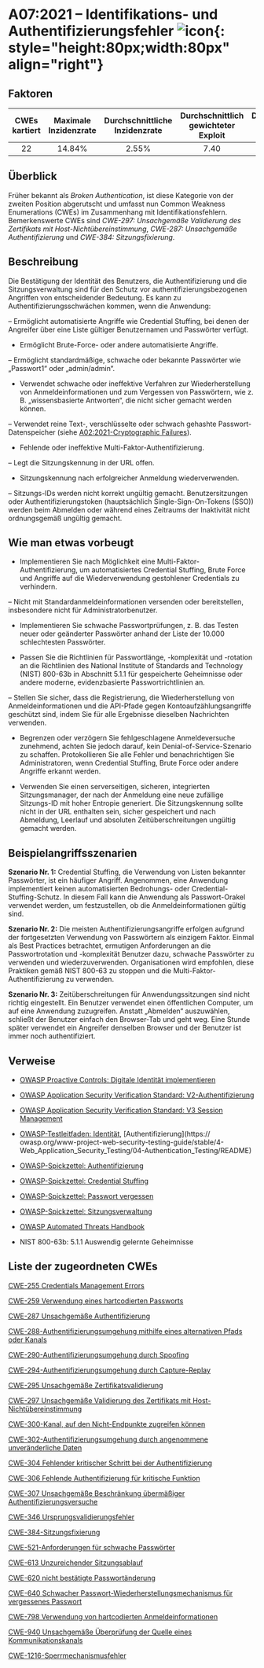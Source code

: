 # A07:2021 – Identifikations- und Authentifizierungsfehler ![icon](assets/TOP_10_Icons_Final_Identification_and_Authentication_Failures.png){: style="height:80px;width:80px" align="right"}

## Faktoren

| CWEs kartiert | Maximale Inzidenzrate | Durchschnittliche Inzidenzrate | Durchschnittlich gewichteter Exploit | Durchschnittliche gewichtete Auswirkung | Maximale Abdeckung | Durchschnittliche Abdeckung | Gesamtzahl der Vorkommen | CVEs insgesamt |
|:-------------:|:--------------------:|:--------------------:|:--------------:|:--------------:|:----------------------:|:---------------------:|:-------------------:|:------------:|
| 22          | 14.84%             | 2.55%              | 7.40                 | 6.50                | 79.51%       | 45.72%       | 132,195           | 3,897      |

## Überblick

Früher bekannt als *Broken Authentication*, ist diese Kategorie von der zweiten Position abgerutscht und umfasst nun Common Weakness Enumerations (CWEs) im Zusammenhang mit Identifikationsfehlern. Bemerkenswerte CWEs sind *CWE-297: Unsachgemäße Validierung des Zertifikats mit Host-Nichtübereinstimmung*, *CWE-287: Unsachgemäße Authentifizierung* und *CWE-384: Sitzungsfixierung*.

## Beschreibung

Die Bestätigung der Identität des Benutzers, die Authentifizierung und die Sitzungsverwaltung sind für den Schutz vor authentifizierungsbezogenen Angriffen von entscheidender Bedeutung. Es kann zu Authentifizierungsschwächen kommen, wenn die Anwendung:

– Ermöglicht automatisierte Angriffe wie Credential Stuffing, bei denen der Angreifer über eine Liste gültiger Benutzernamen und Passwörter verfügt.

- Ermöglicht Brute-Force- oder andere automatisierte Angriffe.

– Ermöglicht standardmäßige, schwache oder bekannte Passwörter wie „Passwort1“ oder „admin/admin“.

- Verwendet schwache oder ineffektive Verfahren zur Wiederherstellung von Anmeldeinformationen und zum Vergessen von Passwörtern, wie z. B. „wissensbasierte Antworten“, die nicht sicher gemacht werden können.

– Verwendet reine Text-, verschlüsselte oder schwach gehashte Passwort-Datenspeicher (siehe [A02:2021-Cryptographic Failures](A02_2021-Cryptographic_Failures.md)).

- Fehlende oder ineffektive Multi-Faktor-Authentifizierung.

– Legt die Sitzungskennung in der URL offen.

- Sitzungskennung nach erfolgreicher Anmeldung wiederverwenden.

– Sitzungs-IDs werden nicht korrekt ungültig gemacht. Benutzersitzungen oder Authentifizierungstoken (hauptsächlich Single-Sign-On-Tokens (SSO)) werden beim Abmelden oder während eines Zeitraums der Inaktivität nicht ordnungsgemäß ungültig gemacht.

## Wie man etwas vorbeugt

- Implementieren Sie nach Möglichkeit eine Multi-Faktor-Authentifizierung, um automatisiertes Credential Stuffing, Brute Force und Angriffe auf die Wiederverwendung gestohlener Credentials zu verhindern.

– Nicht mit Standardanmeldeinformationen versenden oder bereitstellen, insbesondere nicht für Administratorbenutzer.

- Implementieren Sie schwache Passwortprüfungen, z. B. das Testen neuer oder geänderter Passwörter anhand der Liste der 10.000 schlechtesten Passwörter.

- Passen Sie die Richtlinien für Passwortlänge, -komplexität und -rotation an die Richtlinien des National Institute of Standards and Technology (NIST) 800-63b in Abschnitt 5.1.1 für gespeicherte Geheimnisse oder andere moderne, evidenzbasierte Passwortrichtlinien an.

– Stellen Sie sicher, dass die Registrierung, die Wiederherstellung von Anmeldeinformationen und die API-Pfade gegen Kontoaufzählungsangriffe geschützt sind, indem Sie für alle Ergebnisse dieselben Nachrichten verwenden.

- Begrenzen oder verzögern Sie fehlgeschlagene Anmeldeversuche zunehmend, achten Sie jedoch darauf, kein Denial-of-Service-Szenario zu schaffen. Protokollieren Sie alle Fehler und benachrichtigen Sie Administratoren, wenn Credential Stuffing, Brute Force oder andere Angriffe erkannt werden.

- Verwenden Sie einen serverseitigen, sicheren, integrierten Sitzungsmanager, der nach der Anmeldung eine neue zufällige Sitzungs-ID mit hoher Entropie generiert. Die Sitzungskennung sollte nicht in der URL enthalten sein, sicher gespeichert und nach Abmeldung, Leerlauf und absoluten Zeitüberschreitungen ungültig gemacht werden.

## Beispielangriffsszenarien

**Szenario Nr. 1:** Credential Stuffing, die Verwendung von Listen bekannter Passwörter, ist ein häufiger Angriff. Angenommen, eine Anwendung implementiert keinen automatisierten Bedrohungs- oder Credential-Stuffing-Schutz. In diesem Fall kann die Anwendung als Passwort-Orakel verwendet werden, um festzustellen, ob die Anmeldeinformationen gültig sind.

**Szenario Nr. 2:** Die meisten Authentifizierungsangriffe erfolgen aufgrund der fortgesetzten Verwendung von Passwörtern als einzigem Faktor. Einmal als Best Practices betrachtet, ermutigen Anforderungen an die Passwortrotation und -komplexität Benutzer dazu, schwache Passwörter zu verwenden und wiederzuverwenden. Organisationen wird empfohlen, diese Praktiken gemäß NIST 800-63 zu stoppen und die Multi-Faktor-Authentifizierung zu verwenden.

**Szenario Nr. 3:** Zeitüberschreitungen für Anwendungssitzungen sind nicht richtig eingestellt. Ein Benutzer verwendet einen öffentlichen Computer, um auf eine Anwendung zuzugreifen. Anstatt „Abmelden“ auszuwählen, schließt der Benutzer einfach den Browser-Tab und geht weg. Eine Stunde später verwendet ein Angreifer denselben Browser und der Benutzer ist immer noch authentifiziert.

## Verweise

- [OWASP Proactive Controls: Digitale Identität implementieren](https://owasp.org/www-project-proactive-controls/v3/en/c6-digital-identity)

- [OWASP Application Security Verification Standard: V2-Authentifizierung](https://owasp.org/www-project-application-security-verification-standard)

- [OWASP Application Security Verification Standard: V3 Session Management](https://owasp.org/www-project-application-security-verification-standard)

- [OWASP-Testleitfaden: Identität](https://owasp.org/www-project-web-security-testing-guide/stable/4-Web_Application_Security_Testing/03-Identity_Management_Testing/README), [Authentifizierung](https:// owasp.org/www-project-web-security-testing-guide/stable/4-Web_Application_Security_Testing/04-Authentication_Testing/README)

- [OWASP-Spickzettel: Authentifizierung](https://cheatsheetseries.owasp.org/cheatsheets/Authentication_Cheat_Sheet.html)

- [OWASP-Spickzettel: Credential Stuffing](https://cheatsheetseries.owasp.org/cheatsheets/Credential_Stuffing_Prevention_Cheat_Sheet.html)

- [OWASP-Spickzettel: Passwort vergessen](https://cheatsheetseries.owasp.org/cheatsheets/Forgot_Password_Cheat_Sheet.html)

- [OWASP-Spickzettel: Sitzungsverwaltung](https://cheatsheetseries.owasp.org/cheatsheets/Session_Management_Cheat_Sheet.html)

- [OWASP Automated Threats Handbook](https://owasp.org/www-project-automated-threats-to-web-applications/)

- NIST 800-63b: 5.1.1 Auswendig gelernte Geheimnisse

## Liste der zugeordneten CWEs

[CWE-255 Credentials Management Errors](https://cwe.mitre.org/data/definitions/255.html)

[CWE-259 Verwendung eines hartcodierten Passworts](https://cwe.mitre.org/data/definitions/259.html)

[CWE-287 Unsachgemäße Authentifizierung](https://cwe.mitre.org/data/definitions/287.html)

[CWE-288-Authentifizierungsumgehung mithilfe eines alternativen Pfads oder Kanals](https://cwe.mitre.org/data/definitions/288.html)

[CWE-290-Authentifizierungsumgehung durch Spoofing](https://cwe.mitre.org/data/definitions/290.html)

[CWE-294-Authentifizierungsumgehung durch Capture-Replay](https://cwe.mitre.org/data/definitions/294.html)

[CWE-295 Unsachgemäße Zertifikatsvalidierung](https://cwe.mitre.org/data/definitions/295.html)

[CWE-297 Unsachgemäße Validierung des Zertifikats mit Host-Nichtübereinstimmung](https://cwe.mitre.org/data/definitions/297.html)

[CWE-300-Kanal, auf den Nicht-Endpunkte zugreifen können](https://cwe.mitre.org/data/definitions/300.html)

[CWE-302-Authentifizierungsumgehung durch angenommene unveränderliche Daten](https://cwe.mitre.org/data/definitions/302.html)

[CWE-304 Fehlender kritischer Schritt bei der Authentifizierung](https://cwe.mitre.org/data/definitions/304.html)

[CWE-306 Fehlende Authentifizierung für kritische Funktion](https://cwe.mitre.org/data/definitions/306.html)

[CWE-307 Unsachgemäße Beschränkung übermäßiger Authentifizierungsversuche](https://cwe.mitre.org/data/definitions/307.html)

[CWE-346 Ursprungsvalidierungsfehler](https://cwe.mitre.org/data/definitions/346.html)

[CWE-384-Sitzungsfixierung](https://cwe.mitre.org/data/definitions/384.html)

[CWE-521-Anforderungen für schwache Passwörter](https://cwe.mitre.org/data/definitions/521.html)

[CWE-613 Unzureichender Sitzungsablauf](https://cwe.mitre.org/data/definitions/613.html)

[CWE-620 nicht bestätigte Passwortänderung](https://cwe.mitre.org/data/definitions/620.html)

[CWE-640 Schwacher Passwort-Wiederherstellungsmechanismus für vergessenes Passwort](https://cwe.mitre.org/data/definitions/640.html)

[CWE-798 Verwendung von hartcodierten Anmeldeinformationen](https://cwe.mitre.org/data/definitions/798.html)

[CWE-940 Unsachgemäße Überprüfung der Quelle eines Kommunikationskanals](https://cwe.mitre.org/data/definitions/940.html)

[CWE-1216-Sperrmechanismusfehler](https://cwe.mitre.org/data/definitions/1216.html)
